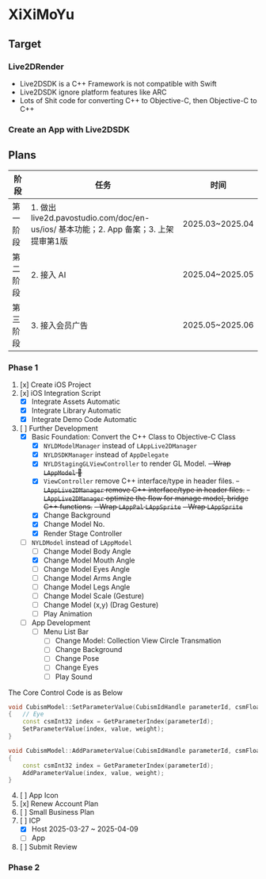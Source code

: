 # XiXiMoYu
## Target
### Live2DRender
- Live2DSDK is a C++ Framework is not compatible with Swift
- Live2DSDK ignore platform features like ARC
- Lots of Shit code for converting C++ to Objective-C,  then Objective-C to C++
### Create an App with Live2DSDK

## Plans
| 阶段     | 任务     |时间|
|----------|----------|----------|
| 第一阶段  | 1. 做出 live2d.pavostudio.com/doc/en-us/ios/ 基本功能；2. App 备案；3. 上架提审第1版 | 2025.03~2025.04 |
| 第二阶段  | 2. 接入 AI | 2025.04~2025.05 |
| 第三阶段  | 3. 接入会员广告 | 2025.05~2025.06 |

### Phase 1
1. [x] Create iOS Project 
2. [x] iOS Integration Script
    - [x] Integrate Assets Automatic
    - [x] Integrate Library Automatic 
    - [x] Integrate Demo Code Automatic
3. [ ] Further Development
    - [x] Basic Foundation: Convert the C++ Class to Objective-C Class
        - [x] `NYLDModelManager` instead of `LAppLive2DManager`
        - [x] `NYLDSDKManager` instead of `AppDelegate`
        - [x] `NYLDStagingGLViewController` to render GL Model.
        ~~- Wrap `LAppModel` 🌟~~
        - [x] `ViewController` remove C++ interface/type in header files.
        ~~- `LAppLive2DManager`  remove C++ interface/type in header files.~~
        ~~- `LAppLive2DManager` optimize the flow for manage model, bridge C++ functions.~~
        ~~- Wrap `LAppPal` `LAppSprite`~~
        ~~- Wrap `LAppSprite`~~
        - [x] Change Background
        - [x] Change Model No.
        - [x] Render Stage Controller
    - [ ] `NYLDModel` instead of `LAppModel`
        - [ ] Change Model Body Angle
        - [x] Change Model Mouth Angle
        - [ ] Change Model Eyes Angle
        - [ ] Change Model Arms Angle
        - [ ] Change Model Legs Angle
        - [ ] Change Model Scale (Gesture)
        - [ ] Change Model (x,y) (Drag Gesture)
        - [ ] Play Animation
    - [ ] App Development
        - [ ] Menu List Bar
            - [ ] Change Model: Collection View Circle Transmation
            - [ ] Change Background
            - [ ] Change Pose
            - [ ] Change Eyes
            - [ ] Play Sound

The Core Control Code is as Below
```cpp
void CubismModel::SetParameterValue(CubismIdHandle parameterId, csmFloat32 value, csmFloat32 weight)
{   // Eye
    const csmInt32 index = GetParameterIndex(parameterId);
    SetParameterValue(index, value, weight);
}

void CubismModel::AddParameterValue(CubismIdHandle parameterId, csmFloat32 value, csmFloat32 weight)
{
    const csmInt32 index = GetParameterIndex(parameterId);
    AddParameterValue(index, value, weight);
}
```

4. [ ] App Icon
5. [x] Renew Account Plan 
6. [ ] Small Business Plan
7. [ ] ICP
    - [x]  Host 2025-03-27 ~ 2025-04-09
    - [ ]  App
8. [ ] Submit Review

### Phase 2